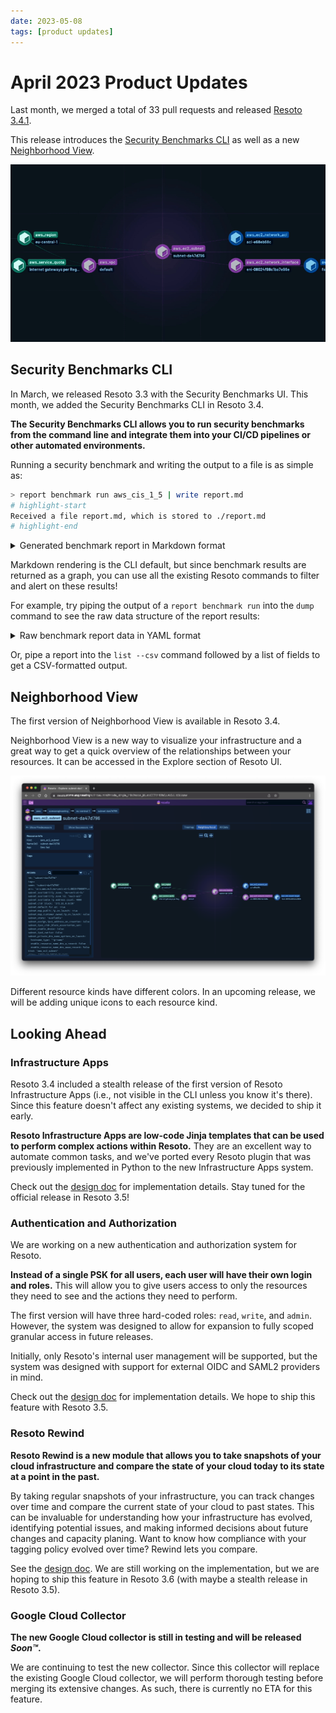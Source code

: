 ```yaml
---
date: 2023-05-08
tags: [product updates]
---
```


# April 2023 Product Updates

Last month, we merged a total of 33 pull requests and released [Resoto 3.4.1](/releases/3.4.1).

This release introduces the [Security Benchmarks CLI](#security-benchmarks-cli) as well as a new [Neighborhood View](#neighborhood-view).

![Neighborhood View Animation](./img/neighborhood.gif)

<!--truncate-->

## Security Benchmarks CLI

In March, we released Resoto 3.3 with the Security Benchmarks UI. This month, we added the Security Benchmarks CLI in Resoto 3.4.

**The Security Benchmarks CLI allows you to run security benchmarks from the command line and integrate them into your CI/CD pipelines or other automated environments.**

Running a security benchmark and writing the output to a file is as simple as:

```bash
> report benchmark run aws_cis_1_5 | write report.md
# highlight-start
​Received a file report.md, which is stored to ./report.md
# highlight-end
```

<details>
<summary>Generated benchmark report in Markdown format</summary>
<div>

```markdown title="report.md"
# Report for account 00123456789

Title: AWS CIS 1.5.0

Version: 1.5

Summary: 42 checks ✅ and 31 checks ❌

## Passed Checks

- ✅ critical: Ensure no root account access key exists
- ✅ critical: Ensure hardware MFA is enabled for the root account
- ✅ critical: Avoid the use of the root accounts
...

### 3.2 Ensure CloudTrail log file validation is enabled (all checks ❌)

CloudTrail log file validation creates a digitally signed digest file containing a hash of each log that CloudTrail writes to S3. These digest files can be used to determine whether a log file was changed, deleted, or unchanged after CloudTrail delivered the log. It is recommended that file validation be enabled on all CloudTrails.

- ❌ **medium**: Ensure CloudTrail log file validation is enabled

  - Risk: Enabling log file validation will provide additional integrity checking of CloudTrail logs.

  - There are 1 `aws_cloud_trail` resources failing this check.

  - Remediation: Ensure LogFileValidationEnabled is set to true for each trail.. See [Link](http://docs.aws.amazon.com/awscloudtrail/latest/userguide/cloudtrail-log-filevalidation-enabling.html) for more details.

### 3.3 Ensure the S3 bucket used to store CloudTrail logs is not publicly accessible (all checks ✅)

CloudTrail logs a record of every API call made in your AWS account. These logs file are stored in an S3 bucket. It is recommended that the bucket policy or access control list (ACL) applied to the S3 bucket that CloudTrail logs to prevent public access to the CloudTrail logs.

- ✅ **critical**: Ensure the S3 bucket CloudTrail logs is not publicly accessible
...
```

</div>
</details>

Markdown rendering is the CLI default, but since benchmark results are returned as a graph, you can use all the existing Resoto commands to filter and alert on these results!

For example, try piping the output of a `report benchmark run` into the `dump` command to see the raw data structure of the report results:

<details>
<summary>Raw benchmark report data in YAML format</summary>
<div>

```yaml
---
id: 23e2446e-ede2-11ed-a163-1ad5c904c3a4
kind: report_check_result
reported:
  categories:
  - security
  - compliance
  default_values: null
  detect:
    resoto: is(aws_ec2_security_group) and group_ip_permissions[*].{ip_protocol="-1"
      and ipv6_ranges[*].cidr_ipv6="::/0"}
  id: aws_ec2_allow_ingress_from_internet_to_any_port_ipv6
  provider: aws
  related: []
  remediation:
    action: null
    text: Apply Zero Trust approach. Implement a process to scan and remediate unrestricted
      or overly permissive network acls. Recommended best practices is to narrow the
      definition for the minimum ports required.
    url: https://docs.aws.amazon.com/vpc/latest/userguide/vpc-network-acls.html
  result_kind: aws_ec2_security_group
  risk: If Security groups are not properly configured the attack surface is increased.
  service: ec2
  severity: high
  title: Ensure no security groups allow ingress from ::/0 to any port.
  url: null
  kind: report_check_result
  name: Ensure no security groups allow ingress from ::/0 to any port.
  number_of_resources_failing: 41
  number_of_resources_failing_by_account:
    '00123456789': 3
    '00987654321': 6
    '00564738291': 22
```

</div>
</details>

Or, pipe a report into the `list --csv` command followed by a list of fields to get a CSV-formatted output.

## Neighborhood View

The first version of Neighborhood View is available in Resoto 3.4.

Neighborhood View is a new way to visualize your infrastructure and a great way to get a quick overview of the relationships between your resources. It can be accessed in the Explore section of Resoto UI.

![Neighborhood View](./img/neighborhood.png)

Different resource kinds have different colors. In an upcoming release, we will be adding unique icons to each resource kind.

## Looking Ahead

### Infrastructure Apps

Resoto 3.4 included a stealth release of the first version of Resoto Infrastructure Apps (i.e., not visible in the CLI unless you know it's there). Since this feature doesn't affect any existing systems, we decided to ship it early.

**Resoto Infrastructure Apps are low-code Jinja templates that can be used to perform complex actions within Resoto.** They are an excellent way to automate common tasks, and we've ported every Resoto plugin that was previously implemented in Python to the new Infrastructure Apps system.

Check out the [design doc](https://docs.google.com/document/d/1tHZpPAWKh1XMLqsoapAKibAkLnnqH0edCIC6Li-W2b8/edit?usp=sharing) for implementation details. Stay tuned for the official release in Resoto 3.5!

### Authentication and Authorization

We are working on a new authentication and authorization system for Resoto.

**Instead of a single PSK for all users, each user will have their own login and roles.** This will allow you to give users access to only the resources they need to see and the actions they need to perform.

The first version will have three hard-coded roles: `read`, `write`, and `admin`. However, the system was designed to allow for expansion to fully scoped granular access in future releases.

Initially, only Resoto's internal user management will be supported, but the system was designed with support for external OIDC and SAML2 providers in mind.

Check out the [design doc](https://docs.google.com/document/d/1yuD5d301uyIA8PCh-Ddew-i9EzPW5YoPWZ2AxjJutoY/edit?usp=sharing) for implementation details. We hope to ship this feature with Resoto 3.5.

### Resoto Rewind

**Resoto Rewind is a new module that allows you to take snapshots of your cloud infrastructure and compare the state of your cloud today to its state at a point in the past.**

By taking regular snapshots of your infrastructure, you can track changes over time and compare the current state of your cloud to past states. This can be invaluable for understanding how your infrastructure has evolved, identifying potential issues, and making informed decisions about future changes and capacity planing. Want to know how compliance with your tagging policy evolved over time? Rewind lets you compare.

See the [design doc](https://docs.google.com/document/d/1HZLyJXYiNZ06gdgF4RvyApZy_uf3BhaRnNX45vLgwvg/edit?usp=sharing). We are still working on the implementation, but we are hoping to ship this feature in Resoto 3.6 (with maybe a stealth release in Resoto 3.5).

### Google Cloud Collector

**The new Google Cloud collector is still in testing and will be released _Soon™_.**

We are continuing to test the new collector. Since this collector will replace the existing Google Cloud collector, we will perform thorough testing before merging its extensive changes. As such, there is currently no ETA for this feature.
